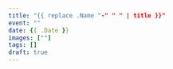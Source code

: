 ```yaml
---
title: "{{ replace .Name "-" " " | title }}"
event: ""
date: {{ .Date }}
images: [""]
tags: []
draft: true
---
```

